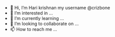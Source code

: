- 👋 Hi, I’m Hari krishnan my username  @crizbone
- 👀 I’m interested in ...
- 🌱 I’m currently learning ...
- 💞️ I’m looking to collaborate on ...
- 📫 How to reach me ...

<!---
crizbone/crizbone is a ✨ special ✨ repository because its `README.md` (this file) appears on your GitHub profile.
You can click the Preview link to take a look at your changes.
--->
